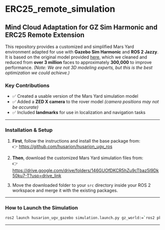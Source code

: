 # ERC25_remote_simulation
## Mind Cloud Adaptation for GZ Sim Harmonic and ERC25 Remote Extension

This repository provides a customized and simplified Mars Yard environment adapted for use with **Gazebo Sim Harmonic** and **ROS 2 Jazzy**. It is based on the original model provided [here](https://drive.google.com/drive/folders/1kvJ4vRcukgJdDpJXkft8xSptM3QwUmzl), which we cleaned and reduced from **over 3 million** faces to approximately **300,000** to improve performance. *(Note: We are not 3D modeling experts, but this is the best optimization we could achieve.)*

### Key Contributions

- ✅ Created a usable version of the Mars Yard simulation model  
- ✅ Added a **ZED X camera** to the rover model *(camera positions may not be accurate)*  
- ✅ Included **landmarks** for use in localization and navigation tasks  

---

### Installation & Setup

1. **First**, follow the instructions and install the base package from:  
   👉 https://github.com/husarion/husarion_ugv_ros

2. **Then**, download the customized Mars Yard simulation files from:  
   👉 https://drive.google.com/drive/folders/146GUOfDKCR5hZu9cTbaz5I9Dk50ku7-T?usp=drive_link

3. Move the downloaded folder to your `src` directory inside your ROS 2 workspace and merge it with the existing packages.

---

### How to Launch the Simulation

```bash
ros2 launch husarion_ugv_gazebo simulation.launch.py gz_world:=`ros2 pkg prefix husarion_gz_worlds`/share/husarion_gz_worlds/worlds/mars_yard.sdf
```

---
